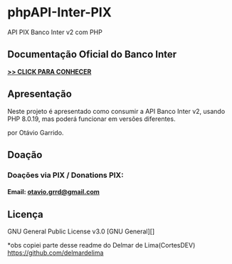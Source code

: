 # phpAPI-Inter-PIX
API PIX Banco Inter v2 com PHP

## Documentação Oficial do Banco Inter
**[>> CLICK PARA CONHECER](https://developers.bancointer.com.br/reference/)**

## Apresentação 
Neste projeto é apresentado como consumir a API Banco Inter v2, usando PHP  8.0.19, mas poderá funcionar em versões diferentes.

por Otávio Garrido.

## Doação
### Doações via PIX / Donations PIX: 
#### Email: otavio.grrd@gmail.com



## Licença
GNU General Public License v3.0 [GNU General][]



*obs copiei parte desse readme do Delmar de Lima(CortesDEV) https://github.com/delmardelima